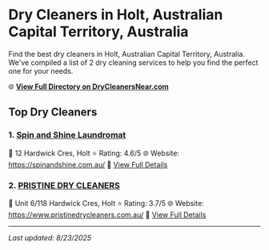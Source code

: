 # Dry Cleaners in Holt, Australian Capital Territory, Australia

Find the best dry cleaners in Holt, Australian Capital Territory, Australia. We've compiled a list of 2 dry cleaning services to help you find the perfect one for your needs.

🌐 **[View Full Directory on DryCleanersNear.com](https://drycleanersnear.com/city/Australia/Australian%20Capital%20Territory/Holt)**

## Top Dry Cleaners

### 1. [Spin and Shine Laundromat](https://drycleanersnear.com/dryCleaner/68a28994e025a3a8d28d3c1e/spin-and-shine-laundromat)
📍 12 Hardwick Cres, Holt
⭐ Rating: 4.6/5
🌐 Website: https://spinandshine.com.au/
🔗 [View Full Details](https://drycleanersnear.com/dryCleaner/68a28994e025a3a8d28d3c1e/spin-and-shine-laundromat)

### 2. [PRISTINE DRY CLEANERS](https://drycleanersnear.com/dryCleaner/68a2896ce025a3a8d28d3b17/pristine-dry-cleaners)
📍 Unit 6/118 Hardwick Cres, Holt
⭐ Rating: 3.7/5
🌐 Website: https://www.pristinedrycleaners.com.au/
🔗 [View Full Details](https://drycleanersnear.com/dryCleaner/68a2896ce025a3a8d28d3b17/pristine-dry-cleaners)


---

*Last updated: 8/23/2025*
